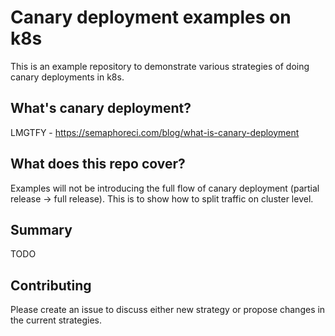 # Canary deployment examples on k8s

This is an example repository to demonstrate various strategies of doing canary deployments in k8s.

## What's canary deployment?

LMGTFY - https://semaphoreci.com/blog/what-is-canary-deployment

## What does this repo cover?

Examples will not be introducing the full flow of canary deployment (partial release -> full release). This is to show how to split traffic on cluster level.

## Summary

TODO

## Contributing

Please create an issue to discuss either new strategy or propose changes in the current strategies.
